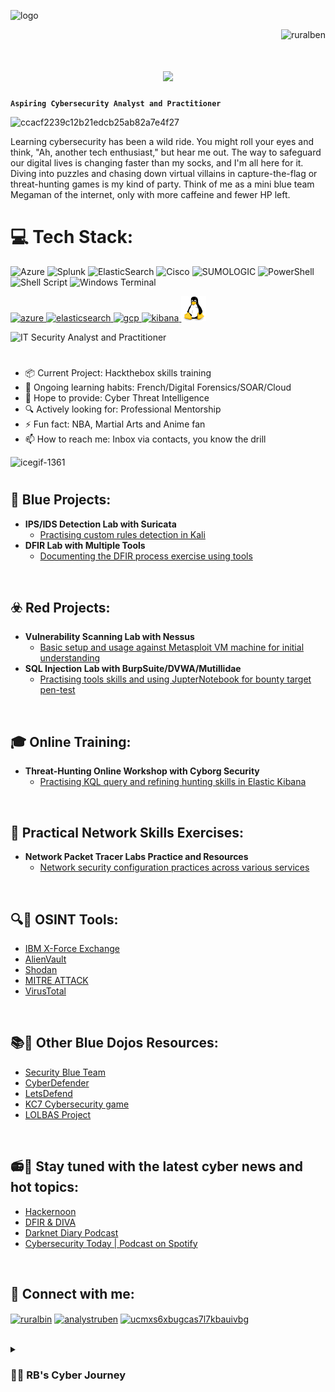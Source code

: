 ![logo](https://github.com/RuralBen/Ruralben/assets/164398170/f85f6bc6-0136-47be-8fc3-025b0e6e28e0)

<p align="right"> <img src="https://komarev.com/ghpvc/?username=ruralben&label=Profile%20views&color=0e75b6&style=flat" alt="ruralben" /> </p>
<h1 align="center">
    <img src="https://readme-typing-svg.herokuapp.com/?font=Righteous&size=18&center=true&vCenter=true&width=500&height=70&duration=4000&lines=Attention!+🤖;+This+is+R.B+Cyberman+👨‍🚀;+Ready+To+Team+Up+To+Fight+Against+Cyber+Crime!+⚔️👨‍💻💽;" />
</h1>

**`Aspiring Cybersecurity Analyst and Practitioner`**



![ccacf2239c12b21edcb25ab82a7e4f27](https://github.com/RuralBen/Ruralben/assets/164398170/d7a833c6-043a-4e42-9d4d-4f13b6b3e128)




Learning cybersecurity has been a wild ride. You might roll your eyes and think, "Ah, another tech enthusiast," but hear me out. The way to safeguard our digital lives is changing faster than my socks, and I'm all here for it. Diving into puzzles and chasing down virtual villains in capture-the-flag or threat-hunting games is my kind of party. Think of me as a mini blue team Megaman of the internet, only with more caffeine and fewer HP left.

# 💻 Tech Stack:
![Azure](https://img.shields.io/badge/azure-%230072C6.svg?style=for-the-badge&logo=microsoftazure&logoColor=white) ![Splunk](https://img.shields.io/badge/splunk-%23000000.svg?style=for-the-badge&logo=splunk&logoColor=white) ![ElasticSearch](https://img.shields.io/badge/-ElasticSearch-005571?style=for-the-badge&logo=elasticsearch) ![Cisco](https://img.shields.io/badge/cisco-%23049fd9.svg?style=for-the-badge&logo=cisco&logoColor=black) ![SUMOLOGIC](https://img.shields.io/badge/sumologic-000099.svg?style=for-the-badge&logo=sumologic&logoColor=white&color=%23000099) ![PowerShell](https://img.shields.io/badge/PowerShell-%235391FE.svg?style=for-the-badge&logo=powershell&logoColor=white) ![Shell Script](https://img.shields.io/badge/shell_script-%23121011.svg?style=for-the-badge&logo=gnu-bash&logoColor=white) ![Windows Terminal](https://img.shields.io/badge/Windows%20Terminal-%234D4D4D.svg?style=for-the-badge&logo=windows-terminal&logoColor=white)

<p align="left"> <a href="https://azure.microsoft.com/en-in/" target="_blank" rel="noreferrer"> <img src="https://www.vectorlogo.zone/logos/microsoft_azure/microsoft_azure-icon.svg" alt="azure" width="40" height="40"/> </a> <a href="https://www.elastic.co" target="_blank" rel="noreferrer"> <img src="https://www.vectorlogo.zone/logos/elastic/elastic-icon.svg" alt="elasticsearch" width="40" height="40"/> </a> <a href="https://cloud.google.com" target="_blank" rel="noreferrer"> <img src="https://www.vectorlogo.zone/logos/google_cloud/google_cloud-icon.svg" alt="gcp" width="40" height="40"/> </a> <a href="https://www.elastic.co/kibana" target="_blank" rel="noreferrer"> <img src="https://www.vectorlogo.zone/logos/elasticco_kibana/elasticco_kibana-icon.svg" alt="kibana" width="40" height="40"/> </a> <a href="https://www.linux.org/" target="_blank" rel="noreferrer"> <img src="https://raw.githubusercontent.com/devicons/devicon/master/icons/linux/linux-original.svg" alt="linux" width="40" height="40"/> </a> </p>

![IT Security Analyst and Practitioner](https://imgur.com/n2vuqQl.jpeg)





#
  
- 📦 Current Project:    Hackthebox skills training
- 🌱 Ongoing learning habits:     French/Digital Forensics/SOAR/Cloud
- 🚩 Hope to provide:    Cyber Threat Intelligence  
- 🔍 Actively looking for:    Professional Mentorship   
- ⚡ Fun fact:    NBA, Martial Arts and Anime fan 
- 📫 How to reach me:   Inbox via contacts, you know the drill


![icegif-1361](https://github.com/RuralBen/Ruralben/assets/164398170/e30d6f01-51ec-4fb3-9477-26fce2b3cb59)
#


<h2>🪬 Blue Projects:</h2>

- <b>IPS/IDS Detection Lab with Suricata</b>
  - [Practising custom rules detection in Kali](https://github.com/RuralBen/SuricataLab)
- <b>DFIR Lab with Multiple Tools</b>
  - [Documenting the DFIR process exercise using tools](https://github.com/RuralBen/DFIRLab)

</BR>
<h2>☣️ Red Projects:</h2>

- <b>Vulnerability Scanning Lab with Nessus</b>
  - [Basic setup and usage against Metasploit VM machine for initial understanding](https://github.com/RuralBen/Nessus)
- <b>SQL Injection Lab with BurpSuite/DVWA/Mutillidae</b>
  - [Practising tools skills and using JupterNotebook for bounty target pen-test](https://github.com/RuralBen/Burpsuite-Jupter)

</BR>
<h2>🎓 Online Training:</h2>

- <b>Threat-Hunting Online Workshop with Cyborg Security</b>
  - [Practising KQL query and refining hunting skills in Elastic Kibana](https://github.com/RuralBen/Onlinetraining)

</BR>
<h2>🥼 Practical Network Skills Exercises:</h2>

- <b>Network Packet Tracer Labs Practice and Resources</b>
  - [Network security configuration practices across various services](https://github.com/RuralBen/networklab)

</BR>
<h2>🔍📂 OSINT Tools:</h2>

- [IBM X-Force Exchange](https://exchange.xforce.ibmcloud.com/)
- [AlienVault](https://otx.alienvault.com/)
- [Shodan](https://www.shodan.io/)
- [MITRE ATTACK](https://d3fend.mitre.org/)
- [VirusTotal](https://www.virustotal.com/gui/home/upload)
</BR>
<h2>📚📝 Other Blue Dojos Resources:</h2>

- [Security Blue Team](https://www.securityblue.team/)
- [CyberDefender](https://cyberdefenders.org/)
- [LetsDefend](https://app.letsdefend.io/) 
- [KC7 Cybersecurity game](https://kc7cyber.com/modules)
- [LOLBAS Project](https://lolbas-project.github.io/)
</BR>
<h2>📻📶 Stay tuned with the latest cyber news and hot topics:</h2>

- [Hackernoon](https://hackernoon.com/)
- [DFIR & DIVA](https://dfirdiva.com/)
- [Darknet Diary Podcast](https://darknetdiaries.com/) 
- [Cybersecurity Today | Podcast on Spotify](https://open.spotify.com/show/2YiPcnkJLIcxtQ04nCfaSu)
</BR>
<h2> 🤳 Connect with me:</h2>

<p align="left">
<a href="https://twitter.com/RBcyberman" target="blank"><img align="center" src="https://raw.githubusercontent.com/rahuldkjain/github-profile-readme-generator/master/src/images/icons/Social/twitter.svg" alt="ruralbin" height="30" width="40" /></a>
<a href="https://linkedin.com/in/analystruben" target="blank"><img align="center" src="https://raw.githubusercontent.com/rahuldkjain/github-profile-readme-generator/master/src/images/icons/Social/linked-in-alt.svg" alt="analystruben" height="30" width="40" /></a>
<a href="https://www.youtube.com/channel/UCMXs6XBuGcas7L7KbaUIvBg" target="blank"><img align="center" src="https://raw.githubusercontent.com/rahuldkjain/github-profile-readme-generator/master/src/images/icons/Social/youtube.svg" alt="ucmxs6xbugcas7l7kbauivbg" height="30" width="40" /></a>
</p>
</BR>
<details> 
  <summary><h3>👨‍💻 RB's Cyber Journey</h3></summary>
   Confession time: I spent four years wrangling IT/AV/Security systems and solutions for clients – think spreadsheets and troubleshooting galore. Don't get me wrong, it was engaging, but the world of cybersecurity always held a magnetic pull. So, I took a deep dive with a post-graduate degree in cybersecurity. It was a year of intense learning – firewalls became fortresses, encryption a secret language, and vulnerability assessments my detective work. Certifications and creds were my badges of honour, but the real reward is the constant learning curve. Now, I'm on a mission to become a cybersecurity swiss army knife – cloud security, network defences, whatever is ahead! Every new concept feels like unlocking another level in this digital adventure. Fresh out of school, I wouldn't call myself a cybersecurity guru (yet!), but I'm a fast learner with a thirst for knowledge and a genuine passion for safeguarding the digital landscape.  

![2029](https://github.com/RuralBen/Ruralben/assets/164398170/02a9c87e-99cf-457d-b58f-1600b393c7a6)


